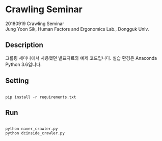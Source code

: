 Crawling Seminar
=============

20180919 Crawling Seminar\
Jung Yoon Sik, Human Factors and Ergonomics Lab., Dongguk Univ.

## Description
크롤링 세미나에서 사용했던 발표자료와 예제 코드입니다.
실습 환경은 Anaconda Python 3.6입니다.

## Setting
<pre><code>
pip install -r requirements.txt
</code></pre>


## Run
<pre><code>
python naver_crawler.py
python dcinside_crawler.py
</code></pre>
